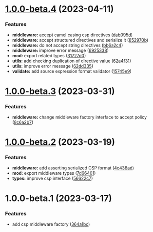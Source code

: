 # [1.0.0-beta.4](https://github.com/httpland/csp-middleware/compare/1.0.0-beta.3...1.0.0-beta.4) (2023-04-11)


### Features

* **middleware:** accept camel casing csp directives ([dab095d](https://github.com/httpland/csp-middleware/commit/dab095de22a3cd471a833e95824ab81bb5df7df1))
* **middleware:** accept structured directives and serialize it ([852970b](https://github.com/httpland/csp-middleware/commit/852970b92b7506122084407c43fb58ae267c0e92))
* **middleware:** do not accept string directives ([bb6a2c4](https://github.com/httpland/csp-middleware/commit/bb6a2c4e5464640fd50d6c4bfea1dce764539063))
* **middleware:** improve error message ([6925338](https://github.com/httpland/csp-middleware/commit/6925338feca1e33b886bab2da11a86e33ffa7c67))
* **mod:** export related types ([31727d0](https://github.com/httpland/csp-middleware/commit/31727d0598c41a1bff71fe2623fed01139f9e554))
* **utils:** add checking duplication of directive value ([62a4f31](https://github.com/httpland/csp-middleware/commit/62a4f31d46d39e766ada7249cc760c7547011e2e))
* **utils:** improve error message ([62dd335](https://github.com/httpland/csp-middleware/commit/62dd335285a79c7b8dcc50bc14dfa34fb7997f20))
* **validate:** add source expression format validator ([15745e9](https://github.com/httpland/csp-middleware/commit/15745e9888745ab4967ef892a699058f606998b3))

# [1.0.0-beta.3](https://github.com/httpland/csp-middleware/compare/1.0.0-beta.2...1.0.0-beta.3) (2023-03-31)


### Features

* **middleware:** change middleware factory interface to accept policy ([8c6a2b7](https://github.com/httpland/csp-middleware/commit/8c6a2b7d89f071f7a65f6ffa47a4d3ce87fd23e2))

# [1.0.0-beta.2](https://github.com/httpland/csp-middleware/compare/1.0.0-beta.1...1.0.0-beta.2) (2023-03-19)


### Features

* **middleware:** add asserting serialized CSP format ([4c438ad](https://github.com/httpland/csp-middleware/commit/4c438ade007c91781bff663dfe0625e3e89ee2ec))
* **mod:** export middleware types ([7d66401](https://github.com/httpland/csp-middleware/commit/7d66401df82be9147ee3d5cf7eebf847182ea1cc))
* **types:** improve csp interface ([56622c7](https://github.com/httpland/csp-middleware/commit/56622c7ccc4caf028c712cd74ecc9fca9d2a076f))

# 1.0.0-beta.1 (2023-03-17)


### Features

* add csp middleware factory ([364a1bc](https://github.com/httpland/csp-middleware/commit/364a1bc556cb5d7df3c30d39c4c89ce16d1c7d40))
